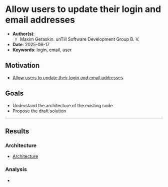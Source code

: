 # Allow users to update their login and email addresses

- **Author(s)**:
  - Maxim Geraskin. unTill Software Development Group B. V.
- **Date**: 2025-06-17
- **Keywords**: login, email, user

## Motivation

- [Allow users to update their login and email addresses](https://github.com/voedger/voedger/issues/3154)

## Goals

- Understand the architecture of the existing code
- Propose the draft solution

---

## Results

### Architecture

- [Architecture](arch.md)

### Analysis

- 